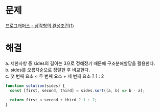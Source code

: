 # 문제

[프로그래머스 - 삼각형의 완성조건(1)](https://school.programmers.co.kr/learn/courses/30/lessons/120889)

# 해결

a. 제한사항 중 sides의 길이는 3으로 정해졌기 때문에 구조분해할당을 활용한다.  
b. sides를 오름차순으로 정렬한 후 비교한다.  
c. 첫 번째 요소 < 두 번째 요소 + 세 번째 요소 ? 1 : 2

```js
function solution(sides) {
  const [first, second, third] = sides.sort((a, b) => b - a);

  return first < second + third ? 1 : 2;
}
```
